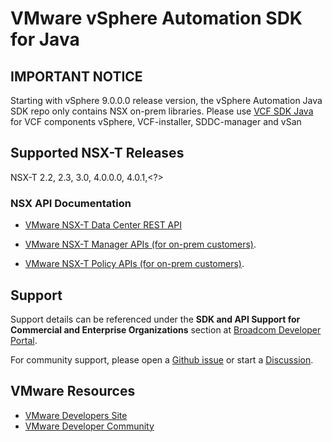 # VMware vSphere Automation SDK for Java

## IMPORTANT NOTICE
Starting with vSphere 9.0.0.0 release version, the vSphere Automation Java SDK repo only contains NSX on-prem libraries.
Please use [VCF SDK Java](https://github.com/orgs/vmware/vcf-sdk-java) for VCF components vSphere, VCF-installer, SDDC-manager and vSan

## Supported NSX-T Releases
NSX-T 2.2, 2.3, 3.0, 4.0.0.0, 4.0.1,<?>

### NSX API Documentation
* [VMware NSX-T Data Center REST API](https://developer.broadcom.com/xapis/nsx-t-data-center-rest-api/latest/)

* [VMware NSX-T Manager APIs (for on-prem customers)](https://vmware.github.io/vsphere-automation-sdk-java/nsx/nsx/index.html).

* [VMware NSX-T Policy APIs (for on-prem customers)](https://vmware.github.io/vsphere-automation-sdk-java/nsx/nsx-policy/index.html).

## Support

Support details can be referenced under the **SDK and API Support for Commercial and Enterprise Organizations** section at [Broadcom Developer Portal](https://developer.broadcom.com/support).

For community support, please open a [Github issue](https://github.com/vmware/vsphere-automation-sdk-java/issues) or start a [Discussion](https://github.com/vmware/vsphere-automation-sdk-java/discussions).

## VMware Resources
* [VMware Developers Site](https://developer.broadcom.com/)
* [VMware Developer Community](https://community.broadcom.com/home)